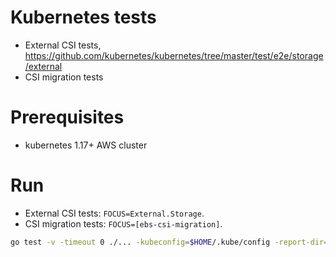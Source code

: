 # Kubernetes tests

* External CSI tests, https://github.com/kubernetes/kubernetes/tree/master/test/e2e/storage/external
* CSI migration tests

# Prerequisites
- kubernetes 1.17+ AWS cluster

# Run
* External CSI tests: `FOCUS=External.Storage`.
* CSI migration tests: `FOCUS=[ebs-csi-migration]`.

```sh
go test -v -timeout 0 ./... -kubeconfig=$HOME/.kube/config -report-dir=$ARTIFACTS -ginkgo.focus="$FOCUS" -ginkgo.skip="\[Disruptive\]" -gce-zone=us-west-2a
```
